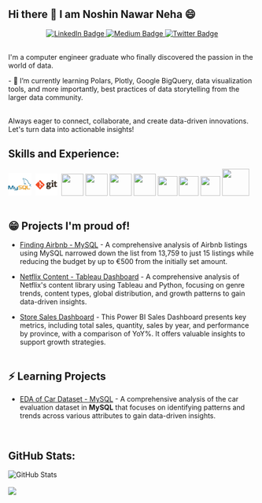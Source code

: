 ## Hi there 👋  I am Noshin Nawar Neha 😄



<div id="badges" align="center">
  <a href="https://www.linkedin.com/in/noshin-nawar-neha/">
    <img src="https://img.shields.io/badge/LinkedIn-blue?style=for-the-badge&logo=linkedin&logoColor=white" alt="LinkedIn Badge"/>
  </a>
  
  <a href="https://medium.com/@noshinnawarneha">
  <img src="https://img.shields.io/badge/Medium-black?style=for-the-badge&logo=medium&logoColor=white" alt="Medium Badge"/>
    
  <a href="https://twitter.com/noshin_nnn">
    <img src="https://img.shields.io/badge/Twitter-blue?style=for-the-badge&logo=twitter&logoColor=white" alt="Twitter Badge"/>
  </a>
</a>

</div>



<br>
<p>I'm a computer engineer graduate who finally discovered the passion in the world of data.</p>
- 🌱 I’m currently learning Polars, Plotly, Google BigQuery, data visualization tools, and more importantly, best practices of data storytelling from the larger data community. 
<br>
<br>
<p>Always eager to connect, collaborate, and create data-driven innovations. Let's turn data into actionable insights!</p>

## Skills and Experience:
<!--🌱 I’m currently learning 
<ul>
   <li>HTML 
   <li>CSS(SCSS)
   <li>JavaScript.
</ul>-->

<div>
 <img src="https://github.com/devicons/devicon/blob/master/icons/mysql/mysql-original-wordmark.svg" title="MySQL"  alt="MySQL" width="47" height="47"/>&nbsp;
  <img src="https://github.com/devicons/devicon/blob/master/icons/git/git-original-wordmark.svg" title="Git" alt="Git" width="45" height="45"/>&nbsp;

  <img src="https://cdn.jsdelivr.net/gh/devicons/devicon/icons/kaggle/kaggle-original-wordmark.svg" width="45" height="45"/>

  <img src="https://cdn.jsdelivr.net/gh/devicons/devicon/icons/jupyter/jupyter-original-wordmark.svg" width="45" height="45"/>
          
 <img src="https://cdn.jsdelivr.net/gh/devicons/devicon/icons/python/python-original.svg" width="45" height="45" />  
 <img src="https://cdn.jsdelivr.net/gh/devicons/devicon/icons/pandas/pandas-original.svg" width="45" height="45" />
  <img src="https://cdn.jsdelivr.net/gh/devicons/devicon/icons/numpy/numpy-original.svg" width="40" height="40" />

 <img src="https://cdn.jsdelivr.net/gh/devicons/devicon/icons/pytorch/pytorch-original.svg" width="40" height="40" />
  
   <img src="https://cdn.jsdelivr.net/gh/devicons/devicon/icons/matlab/matlab-original.svg" width="40" height="40"/>
                  
  <img src="https://cdn.jsdelivr.net/gh/devicons/devicon@latest/icons/sqlalchemy/sqlalchemy-original.svg" width="55" height="55" />
          
  
<!--  <img src="https://github.com/devicons/devicon/blob/master/icons/java/java-original-wordmark.svg" title="Java" alt="Java" width="40" height="40"/>&nbsp;
  <img src="https://github.com/devicons/devicon/blob/master/icons/react/react-original-wordmark.svg" title="React" alt="React" width="40" height="40"/>&nbsp;
  <img src="https://github.com/devicons/devicon/blob/master/icons/spring/spring-original-wordmark.svg" title="Spring" alt="Spring" width="40" height="40"/>&nbsp;
  <img src="https://github.com/devicons/devicon/blob/master/icons/materialui/materialui-original.svg" title="Material UI" alt="Material UI" width="40" height="40"/>&nbsp;
  <img src="https://github.com/devicons/devicon/blob/master/icons/flutter/flutter-original.svg" title="Flutter" alt="Flutter" width="40" height="40"/>&nbsp;
  <img src="https://github.com/devicons/devicon/blob/master/icons/redux/redux-original.svg" title="Redux" alt="Redux " width="40" height="40"/>&nbsp;
  <img src="https://github.com/devicons/devicon/blob/master/icons/firebase/firebase-plain-wordmark.svg" title="Firebase" alt="Firebase" width="40" height="40"/>&nbsp;
  <img src="https://github.com/devicons/devicon/blob/master/icons/gatsby/gatsby-original.svg" title="Gatsby"  alt="Gatsby" width="40" height="40"/>&nbsp;
   <img src="https://github.com/devicons/devicon/blob/master/icons/nodejs/nodejs-original-wordmark.svg" title="NodeJS" alt="NodeJS" width="40" height="40"/>&nbsp;
  <img src="https://github.com/devicons/devicon/blob/master/icons/amazonwebservices/amazonwebservices-plain-wordmark.svg" title="AWS" alt="AWS" width="40" height="40"/>&nbsp;-->
  
</div>

<br>

## 😁 Projects I'm proud of! 
- [Finding Airbnb - MySQL](https://medium.com/learning-data/an-exploratory-data-analysis-using-mysql-to-find-the-perfect-airbnb-1aaba2b02b9b) - A comprehensive analysis of 
 Airbnb listings using MySQL narrowed down the list from 13,759 to just 15 listings while reducing the budget by up to €500 from the initially set amount.

- [Netflix Content - Tableau Dashboard](https://github.com/nehanawar025/Netflix-Dashboard-Tableau) - A comprehensive analysis of Netflix's content library using Tableau and Python, focusing on genre trends, content types, global distribution, and growth patterns to gain data-driven insights.
  
- [Store Sales Dashboard](https://github.com/nehanawar025/Sales_Dasboard) - This Power BI Sales Dashboard presents key metrics, including total sales, quantity, sales by year, and performance by province, with a comparison of YoY%. It offers valuable insights to support growth strategies.
<br><br>
## ⚡ Learning Projects
- [EDA of Car Dataset - MySQL](https://github.com/nehanawar025/Exploratory-Analysis-of-Car-Evaluation-Dataset-with-SQL) - A comprehensive analysis of the car evaluation dataset in <b>MySQL</b> that focuses on identifying patterns and trends across various attributes to gain data-driven insights.

<br>
<!--
- [The State of Chicago’s Taxis](https://public.tableau.com/app/profile/shuvo.saha3090/viz/ChicagoTripsVisualization/Story1) - A data story about the decline of Chicago’s taxis using 202 million taxi trips from Chicago open data; it was found that the roles of taxis are changing and they are now only used when ride sharing services are not convenient/expensive 
- [Video Games: What Sells?](https://public.tableau.com/app/profile/shuvo.saha3090/viz/VGAnalysis/VGAnalysis) - A dive into what factors influence sales in the Video Game industry using 17k game reviews from Kaggle; it was found that review scores generally have no impact on game sales and game developers are likely to sell their games more when they develop M rated titles or games for Nintendo consoles 
- [Retail Analytics Showcase](https://github.com/Shuvo-saha/Retail-Analytics-Showcase) - An interactive web-app that goes into the use cases of retail analytics such as product recommendations and churn prediction; this project also aims to teach and use various statistical techniques that are used in retail analytics such as collaborative filtering, decision trees, ensemble methods, k-means clustering and PCA
- [Excel and Data Analy
-->


<!--
**nehanawar025/nehanawar025** is a ✨ _special_ ✨ repository because its `README.md` (this file) appears on your GitHub profile.

Here are some ideas to get you started:

- 🔭 I’m currently working on ...
- 🌱 I’m currently learning ...
- 👯 I’m looking to collaborate on ...
- 🤔 I’m looking for help with ...
- 💬 Ask me about ...
- 📫 How to reach me: ...
- 😄 Pronouns: ...
- ⚡ Fun fact: ...
-->
## GitHub Stats:

![GitHub Stats](https://github-readme-stats-sigma-five.vercel.app/api?username=nehanawar025&show_icons=true&theme=synthwave) <br><br>
<img height="60%" src="https://github-readme-stats-sigma-five.vercel.app/api/top-langs/?username=nehanawar025&layout=compact&langs_count=8&theme=algolia"/>
